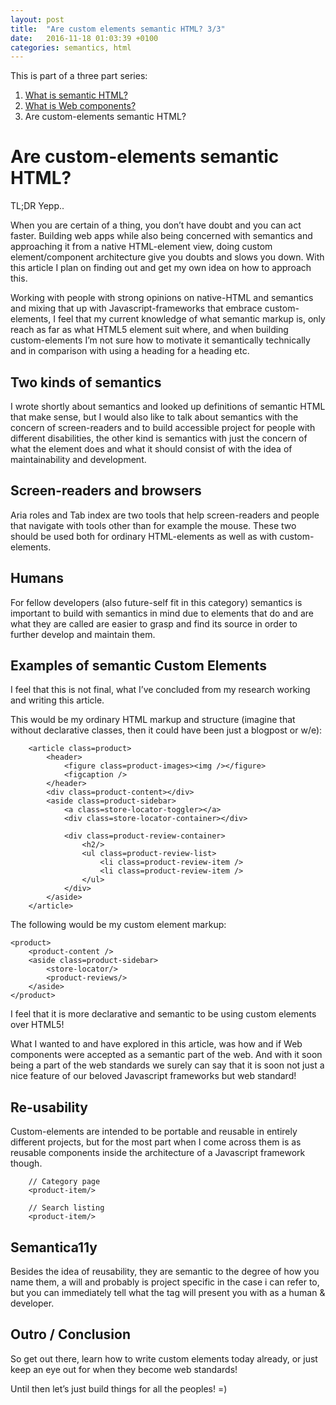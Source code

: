 ```yaml
---
layout: post
title:  "Are custom elements semantic HTML? 3/3"
date:   2016-11-18 01:03:39 +0100
categories: semantics, html
---
```


This is part of a three part series:

1. [What is semantic HTML?](/thoughts/2016/11/what-is-semantic-html)
2. [What is Web components?](/thoughts/2016/11/what-is-webcomponents)
3. Are custom-elements semantic HTML?

# Are custom-elements semantic HTML?

TL;DR Yepp..

When you are certain of a thing, you don’t have doubt and you can act faster. Building web apps while also being concerned with semantics and approaching it from a native HTML-element view, doing custom element/component architecture give you doubts and slows you down. With this article I plan on finding out and get my own idea on how to approach this.

Working with people with strong opinions on native-HTML and semantics and mixing that up with Javascript-frameworks that embrace custom-elements, I feel that my current knowledge of what semantic markup is, only reach as far as what HTML5 element suit where, and when building custom-elements I’m not sure how to motivate it semantically technically and in comparison with using a heading for a heading etc.

## Two kinds of semantics

I wrote shortly about semantics and looked up definitions of semantic HTML that make sense, but I would also like to talk about semantics with the concern of screen-readers and to build accessible project for people with different disabilities, the other kind is semantics with just the concern of what the element does and what it should consist of with the idea of maintainability and development.

## Screen-readers and browsers

Aria roles and Tab index are two tools that help screen-readers and people that navigate with tools other than for example the mouse. These two should be used both for ordinary HTML-elements as well as with custom-elements.

## Humans

For fellow developers (also future-self fit in this category) semantics is important to build with semantics in mind due to elements that do and are what they are called are easier to grasp and find its source in order to further develop and maintain them.


## Examples of semantic Custom Elements

I feel that this is not final, what I’ve concluded from my research working and writing this article.

This would be my ordinary HTML markup and structure (imagine that without declarative classes, then it could have been just a blogpost or w/e):

```
    <article class=product>
        <header>
            <figure class=product-images><img /></figure>
            <figcaption />
        </header>
        <div class=product-content></div>
        <aside class=product-sidebar>
            <a class=store-locator-toggler></a>
            <div class=store-locator-container></div>

            <div class=product-review-container>
                <h2/>
                <ul class=product-review-list>
                    <li class=product-review-item />
                    <li class=product-review-item />
                </ul>
            </div>
        </aside>
    </article>
```


The following would be my custom element markup:

```
<product>
    <product-content />
    <aside class=product-sidebar>
        <store-locator/>
        <product-reviews/>
    </aside>
</product>
```


I feel that it is more declarative and semantic to be using custom elements over HTML5!


What I wanted to and have explored in this article, was how and if Web components were accepted as a semantic part of the web. And with it soon being a part of the web standards we surely can say that it is soon not just a nice feature of our beloved Javascript frameworks but web standard!

## Re-usability

Custom-elements are intended to be portable and reusable in entirely different projects, but for the most part when I come across them is as reusable components inside the architecture of a Javascript framework though.

```
    // Category page
    <product-item/>

    // Search listing
    <product-item/>
```


## Semantica11y

Besides the idea of reusability, they are semantic to the degree of how you name them, a will and probably is project specific in the case i can refer to, but you can immediately tell what the tag will present you with as a human & developer.


## Outro / Conclusion

So get out there, learn how to write custom elements today already, or just keep an eye out for when they become web standards!

Until then let’s just build things for all the peoples! =)
